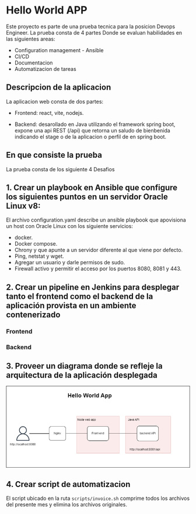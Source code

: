 # Hello World APP 


Este proyecto es parte de una prueba tecnica para la posicion Devops Engineer. La prueba consta de 4 partes Donde se evaluan habilidades en las siguientes areas: 

- Configuration management - Ansible 
- CI/CD 
- Documentacion 
- Automatizacion de tareas  


## Descripcion de la  aplicacion  

La aplicacion web consta de dos partes:  

- Frontend:  react, vite, nodejs. 

- Backend: desarollado en Java utilizando el framework spring boot, expone una api REST (/api) que retorna un saludo de bienbenida indicando el stage o de la aplicacion o perfil de en spring boot.

## En que consiste la prueba

La prueba consta de los siguiente 4 Desafios

## 1. Crear un playbook en Ansible que configure los siguientes puntos en un servidor Oracle Linux v8:  

El archivo configuration.yaml describe un ansible playbook que apovisiona un host con Oracle Linux con los siguiente servicios: 

- docker.
- Docker compose.
- Chrony y que apunte a un servidor diferente al que viene por defecto.
- Ping, netstat y wget. 
- Agregar un usuario y darle permisos de sudo.
- Firewall activo y permitir el acceso por los puertos 8080, 8081 y 443.



## 2. Crear un pipeline en Jenkins para desplegar tanto el frontend como el backend de la aplicación provista en un ambiente contenerizado 

### Frontend  




### Backend  

## 3. Proveer un diagrama donde se refleje la arquitectura de la aplicación desplegada  


![architecture-diagram](helloworld_app.png)


## 4. Crear script de automatizacion 

El script ubicado en la ruta `scripts/invoice.sh` comprime todos los archivos del presente mes y elimina los archivos originales. 







